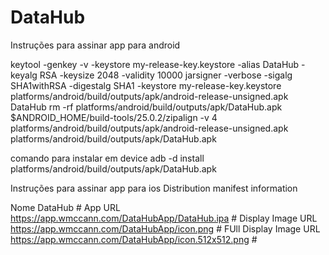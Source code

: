 # DataHub
Instruções para assinar app para android

keytool -genkey -v -keystore my-release-key.keystore -alias DataHub -keyalg RSA -keysize 2048 -validity 10000
jarsigner -verbose -sigalg SHA1withRSA -digestalg SHA1 -keystore my-release-key.keystore platforms/android/build/outputs/apk/android-release-unsigned.apk DataHub
rm -rf platforms/android/build/outputs/apk/DataHub.apk
$ANDROID_HOME/build-tools/25.0.2/zipalign -v 4 platforms/android/build/outputs/apk/android-release-unsigned.apk platforms/android/build/outputs/apk/DataHub.apk

comando para instalar em device
adb -d install platforms/android/build/outputs/apk/DataHub.apk


Instruções para assinar app para ios
Distribution manifest information

Nome
DataHub #
App URL
https://app.wmccann.com/DataHubApp/DataHub.ipa #
Display Image URL
https://app.wmccann.com/DataHubApp/icon.png #
FUll Display Image URL
https://app.wmccann.com/DataHubApp/icon.512x512.png #